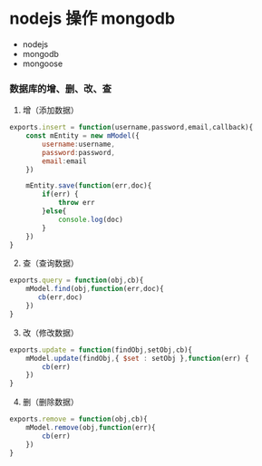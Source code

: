 # nodejs 操作 mongodb

- nodejs
- mongodb
- mongoose 

###  数据库的增、删、改、查

1. 增（添加数据）

```javascript
exports.insert = function(username,password,email,callback){
    const mEntity = new mModel({
        username:username,
        password:password,
        email:email
    })

    mEntity.save(function(err,doc){
        if(err) {
            throw err
        }else{
            console.log(doc)
        }
    })
}
```
2. 查（查询数据）

```javascript
exports.query = function(obj,cb){
    mModel.find(obj,function(err,doc){
       cb(err,doc)
    })
}
```
3. 改（修改数据）

```javascript
exports.update = function(findObj,setObj,cb){
    mModel.update(findObj,{ $set : setObj },function(err) {
        cb(err)
    })
}
```
4. 删（删除数据）

```javascript
exports.remove = function(obj,cb){
    mModel.remove(obj,function(err){
        cb(err)
    })
}
```

